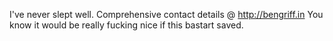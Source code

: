 I've never slept well.
Comprehensive contact details @ http://bengriff.in
You know it would be really fucking nice if this bastart saved.

